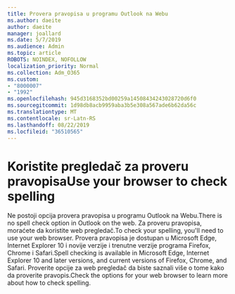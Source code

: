 ```yaml
---
title: Provera pravopisa u programu Outlook na Webu
ms.author: daeite
author: daeite
manager: joallard
ms.date: 5/7/2019
ms.audience: Admin
ms.topic: article
ROBOTS: NOINDEX, NOFOLLOW
localization_priority: Normal
ms.collection: Adm_O365
ms.custom:
- "8000007"
- "1992"
ms.openlocfilehash: 945d3168352bd00259a14508434243028720d6f0
ms.sourcegitcommit: 1d98db8acb9959aba3b5e308a567ade6b62da56c
ms.translationtype: MT
ms.contentlocale: sr-Latn-RS
ms.lasthandoff: 08/22/2019
ms.locfileid: "36510565"
---
```

# <a name="use-your-browser-to-check-spelling"></a><span data-ttu-id="aae70-102">Koristite pregledač za proveru pravopisa</span><span class="sxs-lookup"><span data-stu-id="aae70-102">Use your browser to check spelling</span></span>

<span data-ttu-id="aae70-103">Ne postoji opcija provera pravopisa u programu Outlook na Webu.</span><span class="sxs-lookup"><span data-stu-id="aae70-103">There is no spell check option in Outlook on the web.</span></span> <span data-ttu-id="aae70-104">Za proveru pravopisa, moraćete da koristite web pregledač.</span><span class="sxs-lookup"><span data-stu-id="aae70-104">To check your spelling, you'll need to use your web browser.</span></span> <span data-ttu-id="aae70-105">Provera pravopisa je dostupan u Microsoft Edge, Internet Explorer 10 i novije verzije i trenutne verzije programa Firefox, Chrome i Safari.</span><span class="sxs-lookup"><span data-stu-id="aae70-105">Spell checking is available in Microsoft Edge, Internet Explorer 10 and later versions, and current versions of Firefox, Chrome, and Safari.</span></span> <span data-ttu-id="aae70-106">Proverite opcije za web pregledač da biste saznali više o tome kako da proverite pravopis.</span><span class="sxs-lookup"><span data-stu-id="aae70-106">Check the options for your web browser to learn more about how to check spelling.</span></span>